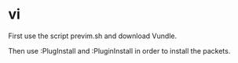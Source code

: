 # vi

First use the script previm.sh and download Vundle.

Then use :PlugInstall and :PluginInstall in order to install the packets.
